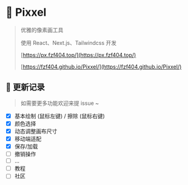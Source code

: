 # 🔵 Pixxel

> 优雅的像素画工具
> 
> 使用 React、Next.js、Tailwindcss 开发
> 
> [https://px.fzf404.top/](https://px.fzf404.top/)
> 
> [https://fzf404.github.io/Pixxel/](https://fzf404.github.io/Pixxel/)

## 🚀 更新记录

> 如需要更多功能欢迎来提 issue ~

- [x] 基本绘制 (鼠标左键) / 擦除 (鼠标右键)
- [x] 颜色选择
- [x] 动态调整画布尺寸
- [x] 移动端适配
- [x] 保存/加载
- [ ] 撤销操作
- [ ] ...
- [ ] 教程
- [ ] 社区
